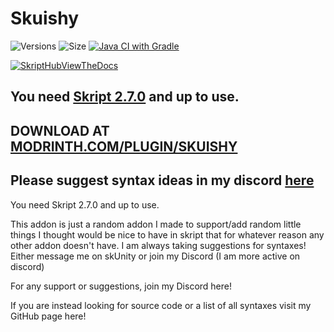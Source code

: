 # Skuishy

![Versions](https://img.shields.io/github/v/release/aabssmc/Skuishy) ![Size](https://img.shields.io/github/repo-size/aabssmc/Skuishy) [![Java CI with Gradle](https://github.com/aabssmc/Skuishy/actions/workflows/gradle.yml/badge.svg)](https://github.com/aabssmc/Skuishy/actions/workflows/gradle.yml)


[![SkriptHubViewTheDocs](http://skripthub.net/static/addon/ViewTheDocsButton.png)](http://skripthub.net/docs/?addon=Skuishy)

## You need [Skript 2.7.0](https://github.com/SkriptLang/Skript) and up to use.

## DOWNLOAD AT [MODRINTH.COM/PLUGIN/SKUISHY](https://modrinth.com/plugin/skuishy)

## Please suggest syntax ideas in my discord [here](https://discord.gg/66DF7pMdnp)

You need Skript 2.7.0 and up to use.


This addon is just a random addon I made to support/add random little things I thought would be nice to have in skript that for whatever reason any other addon doesn't have. I am always taking suggestions for syntaxes! Either message me on skUnity or join my Discord (I am more active on discord)


For any support or suggestions, join my Discord here!

If you are instead looking for source code or a list of all syntaxes visit my GitHub page here!

